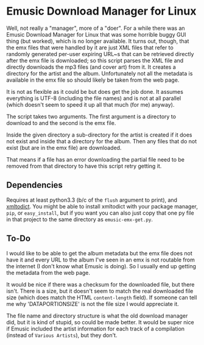 Emusic Download Manager for Linux
=================================

Well, not really a "manager", more of a "doer".  For a while there was an
Emusic Download Manager for Linux that was some horrible buggy GUI thing (but
worked), which is no longer available.  It turns out, though, that the emx
files that were handled by it are just XML files that refer to randomly
generated per-user expiring URL~s that can be retrieved directly after the emx
file is downloaded; so this script parses the XML file and directly downloads
the mp3 files (and cover art) from it.  It creates a directory for the artist
and the album.  Unfortunately not all the metadata is available in the emx file
so should likely be taken from the web page.

It is not as flexible as it could be but does get the job done.  It assumes
everything is UTF-8 (including the file names) and is not at all parallel
(which doesn't seem to speed it up all that much (for me) anyway).

The script takes two arguments.  The first argument is a directory to download
to and the second is the emx file.

Inside the given directory a sub-directory for the artist is created if it does
not exist and inside that a directory for the album.  Then any files that do
not exist (but are in the emx file) are downloaded.

That means if a file has an error downloading the partial file need to be
removed from that directory to have this script retry getting it.


Dependencies
------------

Requires at least python3.3 (b/c of the `flush` argument to print), and
[xmltodict](https://github.com/martinblech/xmltodict).  You might be able to
install xmltodict with your package manager, `pip`, or `easy_install`, but if
you want you can also just copy that one py file in that project to the same
directory as `emusic-emx-get.py`.


To-Do
-----

I would like to be able to get the album metadata but the emx file does not
have it and every URL to the album I've seen in an emx is not routable from the
internet (I don't know what Emusic is doing).  So I usually end up getting the
metadata from the web page.

It would be nice if there was a checksum for the downloaded file, but there
isn't.  There is a size, but it doesn't seem to match the real downloaded file
size (which does match the HTML `content-length` field).  If someone can tell
me why 'DATAPORTIONSIZE' is not the file size I would appreciate it.

The file name and directory structure is what the old download manager did, but
it is kind of stupid, so could be made better.  It would be super nice if
Emusic included the artist information for each track of a compilation (instead
of `Various Artists`), but they don't.
